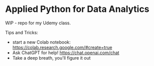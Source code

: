 # Applied Python for Data Analytics

WIP - repo for my Udemy class. 

Tips and Tricks:

- start a new Colab notebook: https://colab.research.google.com/#create=true
- Ask ChatGPT for help! https://chat.openai.com/chat
- Take a deep breath, you'll figure it out
